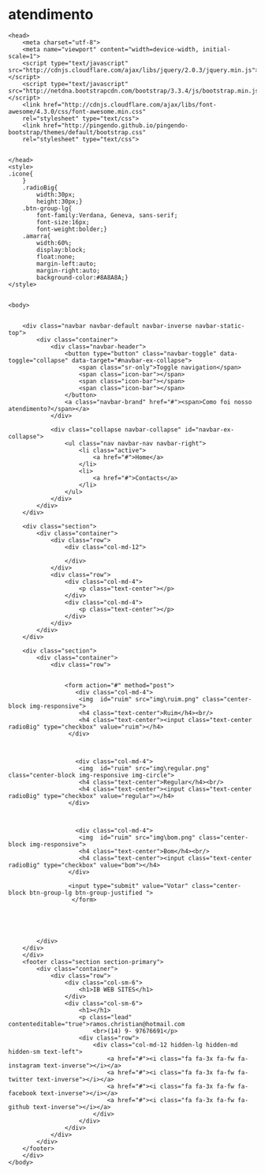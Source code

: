 # atendimento
<!DOCTYPE html>
<html>
    
    <head>
        <meta charset="utf-8">
        <meta name="viewport" content="width=device-width, initial-scale=1">
        <script type="text/javascript" src="http://cdnjs.cloudflare.com/ajax/libs/jquery/2.0.3/jquery.min.js"></script>
        <script type="text/javascript" src="http://netdna.bootstrapcdn.com/bootstrap/3.3.4/js/bootstrap.min.js"></script>
        <link href="http://cdnjs.cloudflare.com/ajax/libs/font-awesome/4.3.0/css/font-awesome.min.css"
        rel="stylesheet" type="text/css">
        <link href="http://pingendo.github.io/pingendo-bootstrap/themes/default/bootstrap.css"
        rel="stylesheet" type="text/css">
        
       
    </head>
    <style>
    .icone{
		}
		.radioBig{
			width:30px;
			height:30px;}
		.btn-group-lg{
			font-family:Verdana, Geneva, sans-serif;
			font-size:16px;
			font-weight:bolder;}
		.amarra{
			width:60%;
			display:block;
			float:none;
			margin-left:auto;
			margin-right:auto;
			background-color:#8A8A8A;}
    </style>
    
    
    <body>
  
    
        <div class="navbar navbar-default navbar-inverse navbar-static-top">
            <div class="container">
                <div class="navbar-header">
                    <button type="button" class="navbar-toggle" data-toggle="collapse" data-target="#navbar-ex-collapse">
                        <span class="sr-only">Toggle navigation</span>
                        <span class="icon-bar"></span>
                        <span class="icon-bar"></span>
                        <span class="icon-bar"></span>
                    </button>
                    <a class="navbar-brand" href="#"><span>Como foi nosso atendimento?</span></a>
                </div>
               
                <div class="collapse navbar-collapse" id="navbar-ex-collapse">
                    <ul class="nav navbar-nav navbar-right">
                        <li class="active">
                            <a href="#">Home</a>
                        </li>
                        <li>
                            <a href="#">Contacts</a>
                        </li>
                    </ul>
                </div>
            </div>
        </div>
         
        <div class="section">
            <div class="container">
                <div class="row">
                    <div class="col-md-12">
                    
                    </div>
                </div>
                <div class="row">
                    <div class="col-md-4">
                        <p class="text-center"></p>
                    </div>
                    <div class="col-md-4">
                        <p class="text-center"></p>
                    </div>
                </div>
            </div>
        </div>
         
        <div class="section">
            <div class="container">
                <div class="row">
                    
                    
                    <form action="#" method="post">
					   <div class="col-md-4">
                        <img  id="ruim" src="img\ruim.png" class="center-block img-responsive">
                        <h4 class="text-center">Ruim</h4><br/>
                        <h4 class="text-center"><input class="text-center radioBig" type="checkbox" value="ruim"></h4>
                     </div>
                     
                      
                     
					   <div class="col-md-4">
                        <img  id="ruim" src="img\regular.png" class="center-block img-responsive img-circle">
                        <h4 class="text-center">Regular</h4><br/>
                        <h4 class="text-center"><input class="text-center radioBig" type="checkbox" value="regular"></h4>
                     </div>
                      
                      
                      
					   <div class="col-md-4">
                        <img  id="ruim" src="img\bom.png" class="center-block img-responsive">
                        <h4 class="text-center">Bom</h4><br/>
                        <h4 class="text-center"><input class="text-center radioBig" type="checkbox" value="bom"></h4>
                     </div>
                     
                     <input type="submit" value="Votar" class="center-block btn-group-lg btn-group-justified ">
                      </form>
                     
                      
                      
                  
                
            </div>
        </div>
        </div>
        <footer class="section section-primary">
            <div class="container">
                <div class="row">
                    <div class="col-sm-6">
                        <h1>IB WEB SITES</h1>
                    </div>
                    <div class="col-sm-6">
                        <h1></h1>
                        <p class="lead" contenteditable="true">ramos.christian@hotmail.com
                            <br>(14) 9- 97676691</p>
                        <div class="row">
                            <div class="col-md-12 hidden-lg hidden-md hidden-sm text-left">
                                <a href="#"><i class="fa fa-3x fa-fw fa-instagram text-inverse"></i></a>
                                <a href="#"><i class="fa fa-3x fa-fw fa-twitter text-inverse"></i></a>
                                <a href="#"><i class="fa fa-3x fa-fw fa-facebook text-inverse"></i></a>
                                <a href="#"><i class="fa fa-3x fa-fw fa-github text-inverse"></i></a>
                            </div>
                        </div>
                    </div>
                </div>
            </div>
        </footer>
        </div>
    </body>

</html>
